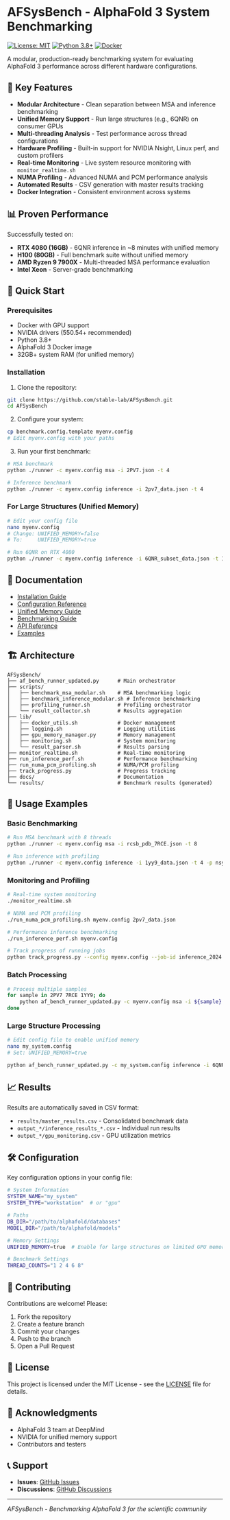 # AFSysBench - AlphaFold 3 System Benchmarking

[![License: MIT](https://img.shields.io/badge/License-MIT-yellow.svg)](https://opensource.org/licenses/MIT)
[![Python 3.8+](https://img.shields.io/badge/python-3.8+-blue.svg)](https://www.python.org/downloads/)
[![Docker](https://img.shields.io/badge/docker-required-blue.svg)](https://www.docker.com/)

A modular, production-ready benchmarking system for evaluating AlphaFold 3 performance across different hardware configurations.

## 🚀 Key Features

- **Modular Architecture** - Clean separation between MSA and inference benchmarking
- **Unified Memory Support** - Run large structures (e.g., 6QNR) on consumer GPUs
- **Multi-threading Analysis** - Test performance across thread configurations
- **Hardware Profiling** - Built-in support for NVIDIA Nsight, Linux perf, and custom profilers
- **Real-time Monitoring** - Live system resource monitoring with `monitor_realtime.sh`
- **NUMA Profiling** - Advanced NUMA and PCM performance analysis
- **Automated Results** - CSV generation with master results tracking
- **Docker Integration** - Consistent environment across systems

## 📊 Proven Performance

Successfully tested on:
- **RTX 4080 (16GB)** - 6QNR inference in ~8 minutes with unified memory
- **H100 (80GB)** - Full benchmark suite without unified memory
- **AMD Ryzen 9 7900X** - Multi-threaded MSA performance evaluation
- **Intel Xeon** - Server-grade benchmarking

## 🏃 Quick Start

### Prerequisites

- Docker with GPU support
- NVIDIA drivers (550.54+ recommended)
- Python 3.8+
- AlphaFold 3 Docker image
- 32GB+ system RAM (for unified memory)

### Installation

1. Clone the repository:
```bash
git clone https://github.com/stable-lab/AFSysBench.git
cd AFSysBench
```

2. Configure your system:
```bash
cp benchmark.config.template myenv.config
# Edit myenv.config with your paths
```

3. Run your first benchmark:
```bash
# MSA benchmark
python ./runner -c myenv.config msa -i 2PV7.json -t 4

# Inference benchmark
python ./runner -c myenv.config inference -i 2pv7_data.json -t 4
```

### For Large Structures (Unified Memory)

```bash
# Edit your config file
nano myenv.config
# Change: UNIFIED_MEMORY=false
# To:     UNIFIED_MEMORY=true

# Run 6QNR on RTX 4080
python ./runner -c myenv.config inference -i 6QNR_subset_data.json -t 1
```

## 📖 Documentation

- [Installation Guide](docs/guides/installation.md)
- [Configuration Reference](docs/guides/configuration.md)
- [Unified Memory Guide](docs/guides/unified_memory.md)
- [Benchmarking Guide](docs/guides/benchmarking.md)
- [API Reference](docs/api/README.md)
- [Examples](docs/examples/README.md)

## 🏗️ Architecture

```
AFSysBench/
├── af_bench_runner_updated.py      # Main orchestrator
├── scripts/
│   ├── benchmark_msa_modular.sh    # MSA benchmarking logic
│   ├── benchmark_inference_modular.sh # Inference benchmarking
│   ├── profiling_runner.sh         # Profiling orchestrator
│   └── result_collector.sh         # Results aggregation
├── lib/
│   ├── docker_utils.sh             # Docker management
│   ├── logging.sh                  # Logging utilities
│   ├── gpu_memory_manager.py       # Memory management
│   ├── monitoring.sh               # System monitoring
│   └── result_parser.sh            # Results parsing
├── monitor_realtime.sh             # Real-time monitoring
├── run_inference_perf.sh           # Performance benchmarking
├── run_numa_pcm_profiling.sh       # NUMA/PCM profiling
├── track_progress.py               # Progress tracking
├── docs/                           # Documentation
└── results/                        # Benchmark results (generated)
```

## 🔬 Usage Examples

### Basic Benchmarking
```bash
# Run MSA benchmark with 8 threads
python ./runner -c myenv.config msa -i rcsb_pdb_7RCE.json -t 8

# Run inference with profiling
python ./runner -c myenv.config inference -i 1yy9_data.json -t 4 -p nsys
```

### Monitoring and Profiling
```bash
# Real-time system monitoring
./monitor_realtime.sh

# NUMA and PCM profiling
./run_numa_pcm_profiling.sh myenv.config 2pv7_data.json

# Performance inference benchmarking
./run_inference_perf.sh myenv.config

# Track progress of running jobs
python track_progress.py --config myenv.config --job-id inference_2024
```

### Batch Processing
```bash
# Process multiple samples
for sample in 2PV7 7RCE 1YY9; do
    python af_bench_runner_updated.py -c myenv.config msa -i ${sample}.json -t 4
done
```

### Large Structure Processing
```bash
# Edit config file to enable unified memory
nano my_system.config
# Set: UNIFIED_MEMORY=true

python af_bench_runner_updated.py -c my_system.config inference -i 6QNR_subset_data.json -t 1
```

## 📈 Results

Results are automatically saved in CSV format:
- `results/master_results.csv` - Consolidated benchmark data
- `output_*/inference_results_*.csv` - Individual run results
- `output_*/gpu_monitoring.csv` - GPU utilization metrics

## 🛠️ Configuration

Key configuration options in your config file:

```bash
# System Information
SYSTEM_NAME="my_system"
SYSTEM_TYPE="workstation"  # or "gpu"

# Paths
DB_DIR="/path/to/alphafold/databases"
MODEL_DIR="/path/to/alphafold/models"

# Memory Settings
UNIFIED_MEMORY=true  # Enable for large structures on limited GPU memory

# Benchmark Settings
THREAD_COUNTS="1 2 4 6 8"
```

## 🤝 Contributing

Contributions are welcome! Please:
1. Fork the repository
2. Create a feature branch
3. Commit your changes
4. Push to the branch
5. Open a Pull Request

## 📄 License

This project is licensed under the MIT License - see the [LICENSE](LICENSE) file for details.

## 🙏 Acknowledgments

- AlphaFold 3 team at DeepMind
- NVIDIA for unified memory support
- Contributors and testers

## 📞 Support

- **Issues**: [GitHub Issues](https://github.com/stable-lab/AFSysBench/issues)
- **Discussions**: [GitHub Discussions](https://github.com/stable-lab/AFSysBench/discussions)

---
*AFSysBench - Benchmarking AlphaFold 3 for the scientific community*
